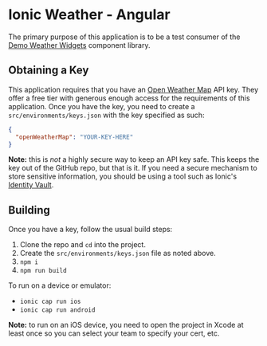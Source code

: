 # Ionic Weather - Angular

The primary purpose of this application is to be a test consumer of the [Demo Weather Widgets](https://github.com/ionic-enterprise/cs-demo-weather-widgets) component library.

## Obtaining a Key

This application requires that you have an [Open Weather Map](https://home.openweathermap.org/) API key. They offer a free tier with generous enough access for the requirements of this application. Once you have the key, you need to create a `src/environments/keys.json` with the key specified as such:

```json
{
  "openWeatherMap": "YOUR-KEY-HERE"
}
```

**Note:** this is _not_ a highly secure way to keep an API key safe. This keeps the key out of the GitHub repo, but that is it. If you need a secure mechanism to store sensitive information, you should be using a tool such as Ionic's [Identity Vault](https://ionic.io/docs/identity-vault).

## Building

Once you have a key, follow the usual build steps:

1. Clone the repo and `cd` into the project.
1. Create the `src/environments/keys.json` file as noted above.
1. `npm i`
1. `npm run build`

To run on a device or emulator:

- `ionic cap run ios`
- `ionic cap run android`

**Note:** to run on an iOS device, you need to open the project in Xcode at least once so you can select your team to specify your cert, etc.
